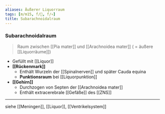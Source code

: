 ```yaml
---
aliases: Äußerer Liquorraum
tags: [m/m15, f/🧠, f/💀]
title: Subarachnoidalraum
---
```

### Subarachnoidalraum
> Raum zwischen [[Pia mater]] und [[Arachnoidea mater]] ( = äußere [[Liquorräume]])

- Gefüllt mit [[Liquor]]
- **[[Rückenmark]]**
	- Enthält Wurzeln der [[Spinalnerven]] und später Cauda equina
	- **Punktionsraum** bei [[Liquorpunktion]]
- **[[Gehirn]]**
	- Durchzogen von Septen der [[Arachnoidea mater]]
	- Enthält extracerebrale [[Gefäße]] des [[ZNS]]

---
siehe [[Meningen]], [[Liquor]], [[Ventrikelsystem]]